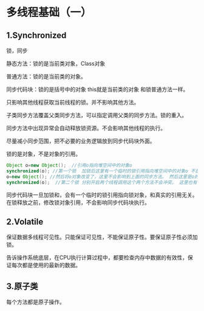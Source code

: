 # 多线程基础（一）

## 1.Synchronized

锁，同步

静态方法：锁的是当前类对象，Class对象

普通方法：锁的是当前类的对象。

同步代码块：锁的是括号中的对象 this就是当前类的对象 和锁普通方法一样。

只影响其他线程获取当前线程的锁。并不影响其他方法。

子类同步方法覆盖父类同步方法，可以指定调用父类的同步方法。锁的重入。

同步方法中出现异常会自动释放锁资源。不会影响其他线程的执行。

尽量减小同步范围，把不必要的业务逻辑放到同步代码块外面。

锁的是对象，不是对象的引用。

```java
Object o=new Object();  //引用o指向堆空间中的对象o
synchronized(o); //第一个锁  加锁后这里有一个临时的锁引用指向堆空间中的对象o 不是上边的那个o
o=new Object(); //然后将o对象改变了，这里不会影响到上面的同步方法。 然后这里是o的引用变了，次数堆空间中有两个o对象了 
synchronized(o);  //第二个锁 分别开启两个线程调用这个两个方法不会冲突。 这里也有一个临时对象指向堆空间中的第二个o对象
```

同步代码块一旦加锁和，会有一个临时的锁引用指向锁对象，和真实的引用无关。在锁释放之前，修改锁对象引用，不会影响同步代码块执行。

## 2.Volatile

保证数据多线程可见性。只能保证可见性，不能保证原子性。要保证原子性必须加锁。

告诉操作系统底层，在CPU执行计算过程中，都要检查内存中数据的有效性，保证每次都是使用的最新的数据。

## 3.原子类

每个方法都是原子操作。